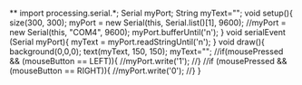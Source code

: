 **
import processing.serial.*;
Serial myPort;
String myText="";
void setup(){
size(300, 300);
myPort = new Serial(this, Serial.list()[1], 9600);
//myPort = new Serial(this, "COM4", 9600);
myPort.bufferUntil('n');
}
void serialEvent (Serial myPort){
myText = myPort.readStringUntil('n');
}
void draw(){
background(0,0,0);
text(myText, 150, 150);
myText="";
//if(mousePressed && (mouseButton == LEFT)){
//myPort.write('1');
//}
//if (mousePressed && (mouseButton == RIGHT)){
//myPort.write('0');
//}
}
